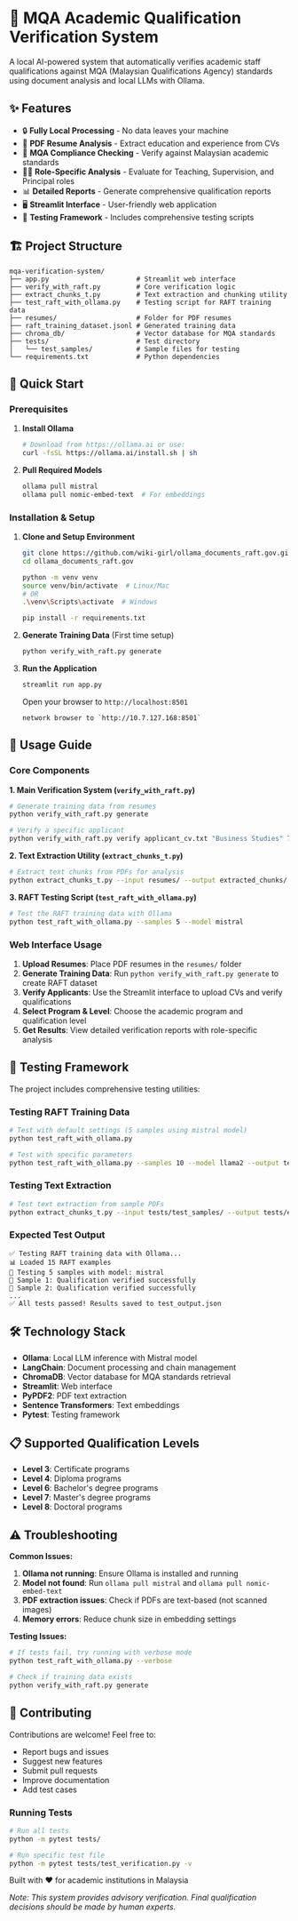 # 📑 MQA Academic Qualification Verification System

A local AI-powered system that automatically verifies academic staff qualifications against MQA (Malaysian Qualifications Agency) standards using document analysis and local LLMs with Ollama.

## ✨ Features

- 🔒 **Fully Local Processing** - No data leaves your machine
- 📄 **PDF Resume Analysis** - Extract education and experience from CVs
- 🎯 **MQA Compliance Checking** - Verify against Malaysian academic standards
- 👨‍🏫 **Role-Specific Analysis** - Evaluate for Teaching, Supervision, and Principal roles
- 📊 **Detailed Reports** - Generate comprehensive qualification reports
- 🖥️ **Streamlit Interface** - User-friendly web application
- 🧪 **Testing Framework** - Includes comprehensive testing scripts

## 🏗️ Project Structure

```
mqa-verification-system/
├── app.py                      # Streamlit web interface
├── verify_with_raft.py         # Core verification logic
├── extract_chunks_t.py         # Text extraction and chunking utility
├── test_raft_with_ollama.py    # Testing script for RAFT training data
├── resumes/                    # Folder for PDF resumes
├── raft_training_dataset.jsonl # Generated training data
├── chroma_db/                  # Vector database for MQA standards
├── tests/                      # Test directory
│   └── test_samples/           # Sample files for testing
└── requirements.txt            # Python dependencies
```

## 🚀 Quick Start

### Prerequisites

1. **Install Ollama**
   ```bash
   # Download from https://ollama.ai or use:
   curl -fsSL https://ollama.ai/install.sh | sh
   ```

2. **Pull Required Models**
   ```bash
   ollama pull mistral
   ollama pull nomic-embed-text  # For embeddings
   ```

### Installation & Setup

1. **Clone and Setup Environment**
   ```bash
   git clone https://github.com/wiki-girl/ollama_documents_raft.gov.git
   cd ollama_documents_raft.gov
   
   python -m venv venv
   source venv/bin/activate  # Linux/Mac
   # OR
   .\venv\Scripts\activate  # Windows
   
   pip install -r requirements.txt
   ```

2. **Generate Training Data** (First time setup)
   ```bash
   python verify_with_raft.py generate
   ```

3. **Run the Application**
   ```bash
   streamlit run app.py
   ```
   Open your browser to `http://localhost:8501`
   ```
   network browser to `http://10.7.127.168:8501`

## 📖 Usage Guide

### Core Components

**1. Main Verification System (`verify_with_raft.py`)**
```bash
# Generate training data from resumes
python verify_with_raft.py generate

# Verify a specific applicant
python verify_with_raft.py verify applicant_cv.txt "Business Studies" 7
```

**2. Text Extraction Utility (`extract_chunks_t.py`)**
```bash
# Extract text chunks from PDFs for analysis
python extract_chunks_t.py --input resumes/ --output extracted_chunks/
```

**3. RAFT Testing Script (`test_raft_with_ollama.py`)**
```bash
# Test the RAFT training data with Ollama
python test_raft_with_ollama.py --samples 5 --model mistral
```

### Web Interface Usage

1. **Upload Resumes**: Place PDF resumes in the `resumes/` folder
2. **Generate Training Data**: Run `python verify_with_raft.py generate` to create RAFT dataset
3. **Verify Applicants**: Use the Streamlit interface to upload CVs and verify qualifications
4. **Select Program & Level**: Choose the academic program and qualification level
5. **Get Results**: View detailed verification reports with role-specific analysis

## 🧪 Testing Framework

The project includes comprehensive testing utilities:

### Testing RAFT Training Data
```bash
# Test with default settings (5 samples using mistral model)
python test_raft_with_ollama.py

# Test with specific parameters
python test_raft_with_ollama.py --samples 10 --model llama2 --output test_results.json
```

### Testing Text Extraction
```bash
# Test text extraction from sample PDFs
python extract_chunks_t.py --input tests/test_samples/ --output tests/extracted_output/ --verbose
```

### Expected Test Output
```
✅ Testing RAFT training data with Ollama...
📊 Loaded 15 RAFT examples
🧪 Testing 5 samples with model: mistral
📝 Sample 1: Qualification verified successfully
📝 Sample 2: Qualification verified successfully
...
✅ All tests passed! Results saved to test_output.json
```

## 🛠️ Technology Stack

- **Ollama**: Local LLM inference with Mistral model
- **LangChain**: Document processing and chain management
- **ChromaDB**: Vector database for MQA standards retrieval
- **Streamlit**: Web interface
- **PyPDF2**: PDF text extraction
- **Sentence Transformers**: Text embeddings
- **Pytest**: Testing framework

## 📋 Supported Qualification Levels

- **Level 3**: Certificate programs
- **Level 4**: Diploma programs  
- **Level 6**: Bachelor's degree programs
- **Level 7**: Master's degree programs
- **Level 8**: Doctoral programs

## ⚠️ Troubleshooting

**Common Issues:**

1. **Ollama not running**: Ensure Ollama is installed and running
2. **Model not found**: Run `ollama pull mistral` and `ollama pull nomic-embed-text`
3. **PDF extraction issues**: Check if PDFs are text-based (not scanned images)
4. **Memory errors**: Reduce chunk size in embedding settings

**Testing Issues:**
```bash
# If tests fail, try running with verbose mode
python test_raft_with_ollama.py --verbose

# Check if training data exists
python verify_with_raft.py generate
```

## 🤝 Contributing

Contributions are welcome! Feel free to:
- Report bugs and issues
- Suggest new features
- Submit pull requests
- Improve documentation
- Add test cases

### Running Tests
```bash
# Run all tests
python -m pytest tests/

# Run specific test file
python -m pytest tests/test_verification.py -v
```

Built with ❤️ for academic institutions in Malaysia

*Note: This system provides advisory verification. Final qualification decisions should be made by human experts.*
